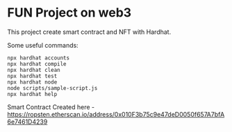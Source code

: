 # FUN Project on web3

This project create smart contract and NFT with Hardhat. 

Some useful commands:

```shell
npx hardhat accounts
npx hardhat compile
npx hardhat clean
npx hardhat test
npx hardhat node
node scripts/sample-script.js
npx hardhat help
```
Smart Contract Created here - https://ropsten.etherscan.io/address/0x010F3b75c9e47deD0050f657A7bfA6e7461D4239
